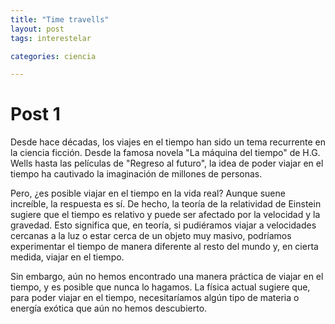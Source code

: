 ```yaml
---
title: "Time travells"
layout: post
tags: interestelar

categories: ciencia

---
```



# Post 1
Desde hace décadas, los viajes en el tiempo han sido un tema recurrente en la ciencia ficción. Desde la famosa novela "La máquina del tiempo" de H.G. Wells hasta las películas de "Regreso al futuro", la idea de poder viajar en el tiempo ha cautivado la imaginación de millones de personas.

Pero, ¿es posible viajar en el tiempo en la vida real? Aunque suene increíble, la respuesta es sí. De hecho, la teoría de la relatividad de Einstein sugiere que el tiempo es relativo y puede ser afectado por la velocidad y la gravedad. Esto significa que, en teoría, si pudiéramos viajar a velocidades cercanas a la luz o estar cerca de un objeto muy masivo, podríamos experimentar el tiempo de manera diferente al resto del mundo y, en cierta medida, viajar en el tiempo.

Sin embargo, aún no hemos encontrado una manera práctica de viajar en el tiempo, y es posible que nunca lo hagamos. La física actual sugiere que, para poder viajar en el tiempo, necesitaríamos algún tipo de materia o energía exótica que aún no hemos descubierto.